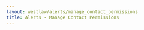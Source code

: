 ```yaml
---
layout: westlaw/alerts/manage_contact_permissions
title: Alerts - Manage Contact Permissions
---
```


<!--- This child document initializes the page in Jekyll. -->